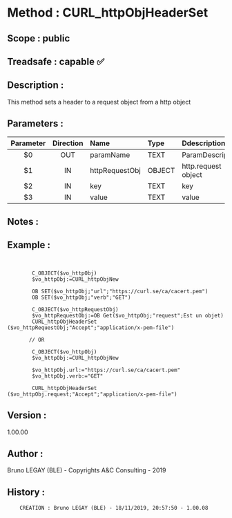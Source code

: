 ﻿# **Method :** CURL_httpObjHeaderSet
## **Scope :** public
## **Treadsafe :** capable ✅ 
## **Description :** 
This method sets a header to a request object from a http object
## **Parameters :** 
| Parameter | Direction | Name | Type | Ddescription | 
|:----:|:----:|:----|:----|:----| 
| $0 | OUT | paramName | TEXT | ParamDescription | 
| $1 | IN | httpRequestObj | OBJECT | http.request object | 
| $2 | IN | key | TEXT | key | 
| $3 | IN | value | TEXT | value | 

## **Notes :** 

## **Example :** 
```

      
        C_OBJECT($vo_httpObj)
        $vo_httpObj:=CURL_httpObjNew 
      
        OB SET($vo_httpObj;"url";"https://curl.se/ca/cacert.pem")
        OB SET($vo_httpObj;"verb";"GET")
      
        C_OBJECT($vo_httpRequestObj)
        $vo_httpRequestObj:=OB Get($vo_httpObj;"request";Est un objet)
        CURL_httpObjHeaderSet ($vo_httpRequestObj;"Accept";"application/x-pem-file")
      
       // OR
      
        C_OBJECT($vo_httpObj)
        $vo_httpObj:=CURL_httpObjNew 
      
        $vo_httpObj.url:="https://curl.se/ca/cacert.pem"
        $vo_httpObj.verb:="GET"
      
        CURL_httpObjHeaderSet ($vo_httpObj.request;"Accept";"application/x-pem-file")
```
## **Version :** 
1.00.00
## **Author :** 
Bruno LEGAY (BLE) - Copyrights A&C Consulting - 2019
## **History :** 
 
        CREATION : Bruno LEGAY (BLE) - 18/11/2019, 20:57:50 - 1.00.08
